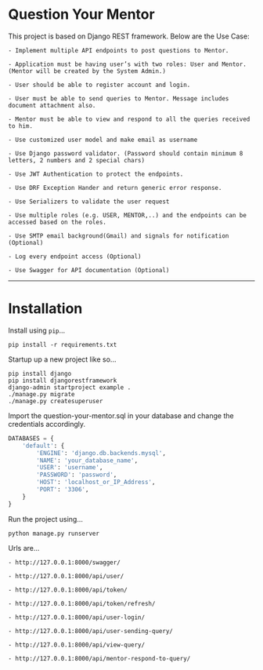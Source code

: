 # Question Your Mentor

This project is based on Django REST framework. Below are the Use Case:

    - Implement multiple API endpoints to post questions to Mentor.

    - Application must be having user’s with two roles: User and Mentor. (Mentor will be created by the System Admin.)

    - User should be able to register account and login.

    - User must be able to send queries to Mentor. Message includes document attachment also.

    - Mentor must be able to view and respond to all the queries received to him.

    - Use customized user model and make email as username

    - Use Django password validator. (Password should contain minimum 8 letters, 2 numbers and 2 special chars)

    - Use JWT Authentication to protect the endpoints.

    - Use DRF Exception Hander and return generic error response.

    - Use Serializers to validate the user request

    - Use multiple roles (e.g. USER, MENTOR,..) and the endpoints can be accessed based on the roles.

    - Use SMTP email background(Gmail) and signals for notification (Optional)

    - Log every endpoint access (Optional)

    - Use Swagger for API documentation (Optional)

----

# Installation

Install using `pip`...

    pip install -r requirements.txt

Startup up a new project like so...

    pip install django
    pip install djangorestframework
    django-admin startproject example .
    ./manage.py migrate
    ./manage.py createsuperuser

Import the question-your-mentor.sql in your database and change the credentials accordingly.

```python
DATABASES = {
    'default': {
        'ENGINE': 'django.db.backends.mysql', 
        'NAME': 'your_database_name',
        'USER': 'username',
        'PASSWORD': 'password',
        'HOST': 'localhost_or_IP_Address',
        'PORT': '3306',
    }
}
```
Run the project using...

    python manage.py runserver

Urls are...

    - http://127.0.0.1:8000/swagger/

    - http://127.0.0.1:8000/api/user/

    - http://127.0.0.1:8000/api/token/

    - http://127.0.0.1:8000/api/token/refresh/

    - http://127.0.0.1:8000/api/user-login/

    - http://127.0.0.1:8000/api/user-sending-query/

    - http://127.0.0.1:8000/api/view-query/

    - http://127.0.0.1:8000/api/mentor-respond-to-query/

